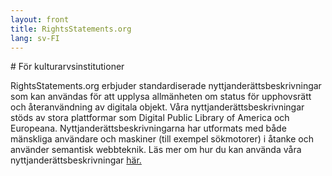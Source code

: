 ```yaml
---
layout: front
title: RightsStatements.org
lang: sv-FI
---
```


<div class="box">
# För kulturarvsinstitutioner

RightsStatements.org erbjuder standardiserade nyttjanderättsbeskrivningar som kan användas för att upplysa allmänheten om status för upphovsrätt och återanvändning av digitala objekt. Våra nyttjanderättsbeskrivningar stöds av stora plattformar som Digital Public Library of America och Europeana. Nyttjanderättsbeskrivningarna har utformats med både mänskliga användare och maskiner (till exempel sökmotorer) i åtanke och använder semantisk webbteknik. Läs mer om hur du kan använda våra nyttjanderättsbeskrivningar [här.](/en/documentation/)
</div>
